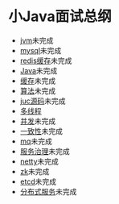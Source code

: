 # 小Java面试总纲

- [jvm](https://github.com/ABUGADAY/midjavainterview/blob/master/JVM.md)未完成
- [mysql]()未完成
- [redis缓存]()未完成
- [Java]()未完成
- [缓存]()未完成
- [算法]()未完成
- [juc源码]()未完成
- [多线程](https://github.com/ABUGADAY/midjavainterview/blob/master/%E5%A4%9A%E7%BA%BF%E7%A8%8B.md)
- [并发]()未完成
- [一致性]()未完成
- [mq]()未完成
- [服务治理]()未完成
- [netty]()未完成
- [zk]()未完成
- [etcd]()未完成
- [分布式服务]()未完成
